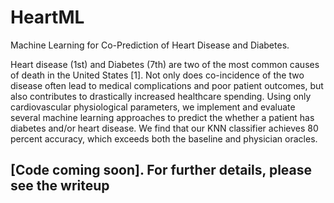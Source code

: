 # HeartML
Machine Learning for Co-Prediction of Heart Disease and Diabetes. 

Heart disease (1st) and Diabetes (7th) are two of the most common causes of death in the United States [1]. Not only does co-incidence of the two disease often lead to medical complications and poor patient outcomes, but also contributes to drastically increased healthcare spending. Using only cardiovascular physiological parameters, we implement and evaluate several machine learning approaches to predict the whether a patient has diabetes and/or heart disease. We find that our KNN classifier achieves 80 percent accuracy, which exceeds both the baseline and physician oracles.

[Code coming soon]. For further details, please see the writeup
-----------------------------------------------------

